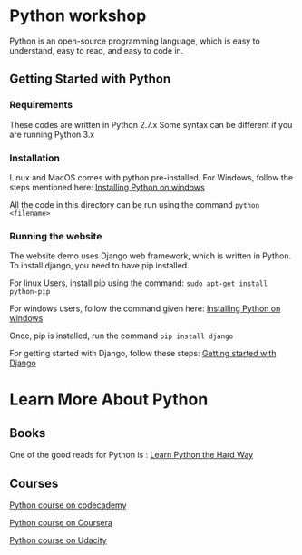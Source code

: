# Python workshop 

Python is an open-source programming language, which is easy to understand, easy to read, and easy to code in.

## Getting Started with Python

### Requirements

These codes are written in Python 2.7.x
Some syntax can be different if you are running Python 3.x


### Installation 
Linux and MacOS comes with python pre-installed.
For Windows, follow the steps mentioned here:
[Installing Python on windows](http://docs.python-guide.org/en/latest/starting/install/win/)

All the code in this directory can be run using the command `python <filename>`

### Running the website
The website demo uses Django web framework, which is written in Python.
To install django, you need to have pip installed.

For linux Users, install pip using the command: `sudo apt-get install python-pip`

For windows users, follow the command given here:
[Installing Python on windows](http://docs.python-guide.org/en/latest/starting/install/win/)

Once, pip is installed, run the command `pip install django`

For getting started with Django, follow these steps:
[Getting started with Django](https://www.djangoproject.com/start/)



# Learn More About Python

## Books
One of the good reads for Python is : [Learn Python the Hard Way](https://learnpythonthehardway.org/book/)

## Courses
[Python course on codecademy](https://www.codecademy.com/learn/python)

[Python course on Coursera](https://www.coursera.org/learn/python)

[Python course on Udacity](https://www.udacity.com/course/intro-to-computer-science--cs101)

